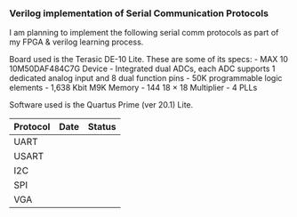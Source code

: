 ### Verilog implementation of Serial Communication Protocols 

I am planning to implement the following serial comm protocols as part of my FPGA & verilog learning process.  

Board used is the Terasic DE-10 Lite. These are some of its specs:
    - MAX 10 10M50DAF484C7G Device
    - Integrated dual ADCs, each ADC supports 1 dedicated analog input and 8 dual function pins
    - 50K programmable logic elements
    - 1,638 Kbit M9K Memory
    - 144 18 × 18 Multiplier
    - 4 PLLs
  
Software used is the Quartus Prime (ver 20.1) Lite.  

| Protocol | Date | Status |
|----------|------|--------|
| UART     |      |        |
| USART    |      |        |
| I2C      |      |        |
| SPI      |      |        |
| VGA      |      |        |
